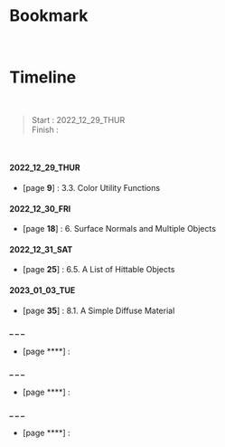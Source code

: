 # Bookmark

<!-- - [page ****] :  -->
<!-- - [page ****] :  -->

<br>

# Timeline

<br>

>Start   : 2022_12_29_THUR<br>
>Finish  : 

<br>

#### 2022_12_29_THUR
- [page **9**] : 3.3. Color Utility Functions

#### 2022_12_30_FRI
- [page **18**] : 6. Surface Normals and Multiple Objects

#### 2022_12_31_SAT
- [page **25**] : 6.5. A List of Hittable Objects

#### 2023_01_03_TUE
- [page **35**] : 8.1. A Simple Diffuse Material

#### _ _ _
- [page ****] :

#### _ _ _
- [page ****] :

#### _ _ _
- [page ****] :
